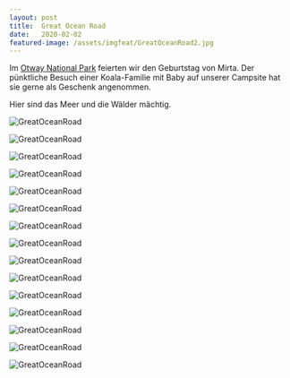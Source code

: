 ```yaml
---
layout: post
title:  Great Ocean Road 
date:   2020-02-02
featured-image: /assets/imgfeat/GreatOceanRoad2.jpg
--- 
```


Im [Otway National Park](https://www.parks.vic.gov.au/places-to-see/parks/great-otway-national-park) feierten wir den Geburtstag von Mirta.
Der pünktliche Besuch einer Koala-Familie mit Baby auf unserer Campsite hat sie gerne als Geschenk angenommen.

Hier sind das Meer und die Wälder mächtig.

![GreatOceanRoad]({{site.baseurl}}/assets/img/21_GreatOceanRoad/GOR_00.jpg)

![GreatOceanRoad]({{site.baseurl}}/assets/img/21_GreatOceanRoad/GOR_01.jpg)

![GreatOceanRoad]({{site.baseurl}}/assets/img/21_GreatOceanRoad/GOR_02.jpg)

![GreatOceanRoad]({{site.baseurl}}/assets/img/21_GreatOceanRoad/GOR_03.jpg)

![GreatOceanRoad]({{site.baseurl}}/assets/img/21_GreatOceanRoad/GOR_04.jpg)

![GreatOceanRoad]({{site.baseurl}}/assets/img/21_GreatOceanRoad/GOR_05.jpg)

![GreatOceanRoad]({{site.baseurl}}/assets/img/21_GreatOceanRoad/GOR_06.jpg)

![GreatOceanRoad]({{site.baseurl}}/assets/img/21_GreatOceanRoad/GOR_07.jpg)

![GreatOceanRoad]({{site.baseurl}}/assets/img/21_GreatOceanRoad/GOR_09.jpg)

![GreatOceanRoad]({{site.baseurl}}/assets/img/21_GreatOceanRoad/GOR_11.jpg)

![GreatOceanRoad]({{site.baseurl}}/assets/img/21_GreatOceanRoad/GOR_12.jpg)

![GreatOceanRoad]({{site.baseurl}}/assets/img/21_GreatOceanRoad/GOR_13.jpg)

![GreatOceanRoad]({{site.baseurl}}/assets/img/21_GreatOceanRoad/GOR_14.jpg)

![GreatOceanRoad]({{site.baseurl}}/assets/img/21_GreatOceanRoad/GOR_30.jpg)

![GreatOceanRoad]({{site.baseurl}}/assets/img/21_GreatOceanRoad/GOR_16.jpg)
















